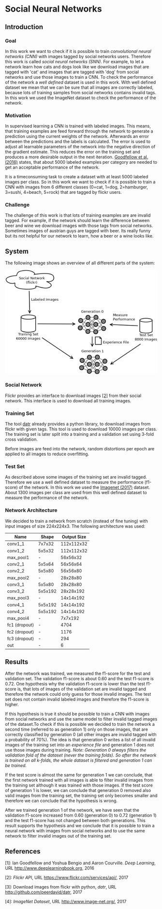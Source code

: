 # Social Neural Networks


## Introduction
### Goal
In this work we want to check if it is possible to train *convolutional neural networks (CNN)*
with images tagged by social networks users. Therefore this work is called *social neural networks (SNN)*.
For example, to let a network learn how cats and dogs look like we download images that are tagged with 'cat' 
and images that are tagged with 'dog' from social networks and use those images to train a CNN. To check the 
performance of the network a *well defined* dataset is used in this work. 
With well defined dataset we mean that we can be sure that all images are correctly labeled, because lots of training samples from social 
networks contains invalid tags. In this work we used the ImageNet dataset to check the performance of the network.

### Motivation
In supervised learning a CNN is trained with labeled images. This means, that training examples
are feed forward through the network to generate a prediction using the current weights of the network. Afterwards an error between the
predictions and the labels is calculated. The error is used to adjust all learnable parameters of the network into the negative 
direction of the gradient estimate. This reduces the error on the training set and produces a more
desirable output in the next iteration. [Goodfellow et al. (2016)](#Goodfellow-et-al-2016) states, that about 5000 labeled examples per category
are needed to get an acceptable performance of the network. 

It is a timeconsuming task to create a dataset with at least 5000 labeled images per class. So in this work we want to check if it
is possible to train a CNN with images from 6 different classes (0=cat, 1=dog, 2=hamburger, 3=sushi, 4=beach, 5=rock) 
that are tagged by flickr users.

### Challenge
The challenge of this work is that lots of training examples are are invalid tagged. For example, if the network should learn 
the difference between beer and wine we download images with those tags from social networks. Sometimes images
of austrian guys are tagged with beer. Its really funny but its not helpful for our network to learn, how a beer or a wine looks like.

## System
The following image shows an overview of all different parts of the system:

![System Overview](docs/system-overview.png)

### Social Network
Flickr provides an interface to download images [[2]](#Flickr-Api-2017) from their social network. This interface is used
to download all training images.

### Training Set
The tool [datr](#Flickr-Api-2017) already provides a python library, to download images from flickr with given tags. 
This tool is used to download 10000 images per class. The training set is later split into a training and a validation set using 
3-fold cross validation.

Before images are feed into the network, random distortions per epoch are applied to all images to reduce overfitting.

### Test Set
As described above some images of the training set are invalid tagged. Therefore we use a well defined dataset
to measure the performance (f1-score) of the network. In this work we used the [Imagenet (2017)](#Imagenet-2017) dataset.
About 1300 images per class are used from this well defined dataset to measure the performance of the network.

### Network Architecture
We decided to train a network from scratch (instead of fine tuning) with input images of size 224x224x3.
The following architecture was used:

| Name          | Shape            | Output Size  |
| ------------- | ---------------- | ------------ |
| conv1_1       | 7x7x32           | 112x112x32   |
| conv1_2       | 5x5x32           | 112x112x32   |
| max_pool1     | -                | 56x56x32     |
| conv2_1       | 5x5x64           | 56x56x64     |
| conv2_2       | 5x5x80           | 56x56x80     |
| max_pool2     | -                | 28x28x80     |
| conv3_1       | 5x5x80           | 28x28x80     |
| conv3_2       | 5x5x192          | 28x28x192    |
| max_pool3     | -                | 14x14x192    |
| conv4_1       | 5x5x192          | 14x14x192    |
| conv4_2       | 5x5x192          | 14x14x192    |
| max_pool4     | -                | 7x7x192      |
| fc1 (dropout) | -                | 4704         |
| fc2 (dropout) | -                | 1176         |
| fc3 (dropout) | -                | 294          |
| out           | -                | 6            |


## Results 
After the network was trained, we measured the f1-score for the test and validation set.
The validation f1-score is about 0.60 and the test f1-score is 0.72. One hypothesis why the validation f1-score
is lower than the test f1-score is, that lots of images of the validation set are invalid tagged and therefore the network could only 
guess for those invalid images. The test set does not contain invalid labeled images and therefore the f1-score is higher.

If this hypothesis is true it should be possible to train a CNN with images from social networks and use the same model
to filter invalid tagged images of the dataset.To check if this is possible we decided to train the network a second 
time (referred to as generation 1) only on those images, that are correctly classified by generation 0 (all other images are invalid 
tagged with a probability of 70%). The idea is that generation 0 writes a list of all invalid images of the training set
into an *experience file* and generation 1 does not use those images during training. *Note: Generation 0 always filters the 
validation fold of the dataset (never the training folds). So after the network is trained on all k-folds, the whole dataset is 
filtered and generation 1 can be trained.*

If the test score is almost the same for generation 1 we can 
conclude, that the first network trained with all images is able to filter invalid images from the training set although it was 
trained with those images. If the test score of generation 1 is lower, we can conclude that generation 0 removed also valid images
from the training set, the training set only becomes smaller and therefore we can conclude that the hypothesis is wrong.

After we trained generation 1 of the network, we have seen that the validation f1-score increased from 0.60 (generation 0) to 
0.72 (generation 1) and the test f1-score has not changed between both generations. This result supports the hypothesis and 
we conclude that it is possible to train a neural network with images from social networks and to use the same network to 
filter invalid images out of the training set.


## References
<a name="Goodfellow-et-al-2016">[1]</a>: Ian Goodfellow and Yoshua Bengio and Aaron Courville. *Deep Learning*, 
URL <a href="http://www.deeplearningbook.org">http://www.deeplearningbook.org</a>, 2016

<a name="Flickr-Api-2017">[2]</a>: *Flickr API*, 
URL <a hrref="https://www.flickr.com/services/api/">https://www.flickr.com/services/api/</a>, 2017

<a name="Datr-2017">[3]</a>: Download images from flickr with python, *datr*, 
URL <a hrref="http://github.com/peerdavid/datr">http://github.com/peerdavid/datr</a>, 2017

<a name="Imagenet-2017">[4]</a>: *ImageNet Dataset*, 
URL <a hrref="http://www.image-net.org/">http://www.image-net.org/</a>, 2017